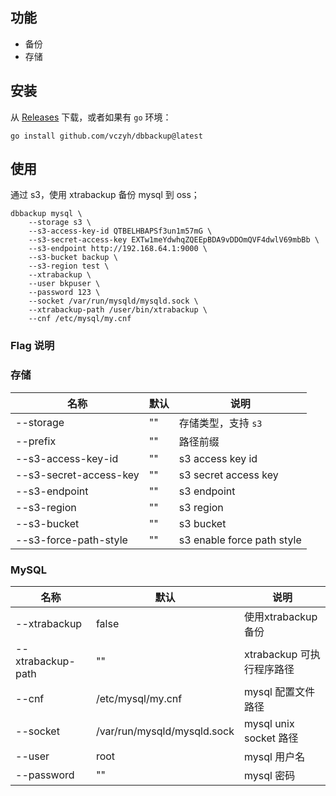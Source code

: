 ## 功能

- 备份
- 存储

## 安装

从 [Releases](https://github.com/vczyh/dbbackup/releases) 下载，或者如果有 `go` 环境：

```
go install github.com/vczyh/dbbackup@latest
```

## 使用

通过 s3，使用 xtrabackup 备份 mysql 到 oss；

```
dbbackup mysql \
    --storage s3 \
    --s3-access-key-id QTBELHBAPSf3un1m57mG \
    --s3-secret-access-key EXTw1meYdwhqZQEEpBDA9vDDOmQVF4dwlV69mbBb \
    --s3-endpoint http://192.168.64.1:9000 \
    --s3-bucket backup \
    --s3-region test \
    --xtrabackup \
    --user bkpuser \
    --password 123 \
    --socket /var/run/mysqld/mysqld.sock \
    --xtrabackup-path /user/bin/xtrabackup \
    --cnf /etc/mysql/my.cnf 
```

### Flag 说明

### 存储

| 名称                     | 默认 | 说明                         |
|------------------------|----|----------------------------|
| --storage              | "" | 存储类型，支持 `s3`               |
| --prefix               | "" | 路径前缀                       |
| --s3-access-key-id     | "" | s3 access key id           |
| --s3-secret-access-key | "" | s3 secret access key       |
| --s3-endpoint          | "" | s3 endpoint                |
| --s3-region            | "" | s3 region                  |
| --s3-bucket            | "" | s3 bucket                  |
| --s3-force-path-style  | "" | s3 enable force path style |

### MySQL

| 名称                | 默认                          | 说明                   |
|-------------------|-----------------------------|----------------------|
| --xtrabackup      | false                       | 使用xtrabackup备份       |
| --xtrabackup-path | ""                          | xtrabackup 可执行程序路径   |
| --cnf             | /etc/mysql/my.cnf           | mysql 配置文件路径         |
| --socket          | /var/run/mysqld/mysqld.sock | mysql unix socket 路径 |
| --user            | root                        | mysql 用户名            |
| --password        | ""                          | mysql 密码             |


